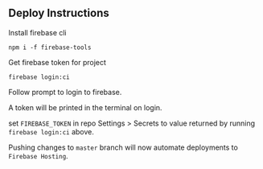 ## Deploy Instructions

Install firebase cli

```
npm i -f firebase-tools
```
Get firebase token for project 

```
firebase login:ci
```

Follow prompt to login to firebase.

A token will be printed in the terminal on login.

set `FIREBASE_TOKEN` in repo Settings > Secrets to value returned by running `firebase login:ci` above.

Pushing changes to `master` branch will now automate deployments to `Firebase Hosting`.
